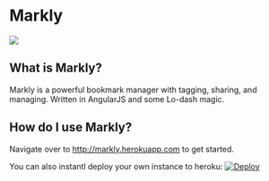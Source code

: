 Markly
======

<img src="http://i.imgur.com/DPUcdts.png"></img><br>
## What is Markly?
Markly is a powerful bookmark manager with tagging, sharing, and managing. Written in AngularJS and some Lo-dash magic.

## How do I use Markly?
Navigate over to http://markly.herokuapp.com to get started.

You can also instantl deploy your own instance to heroku:
[![Deploy](https://www.herokucdn.com/deploy/button.png)](https://heroku.com/deploy?template=https://github.com/xasos/Markly)
